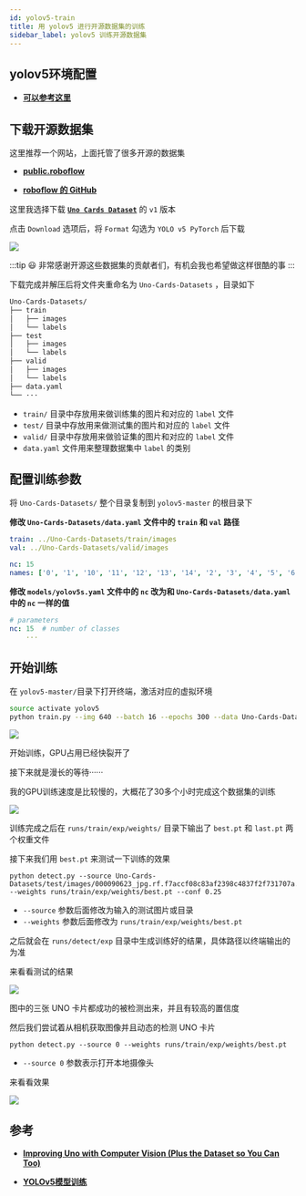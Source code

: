 ```yaml
---
id: yolov5-train
title: 用 yolov5 进行开源数据集的训练
sidebar_label: yolov5 训练开源数据集
---
```


## yolov5环境配置
- **[可以参考这里](https://sinnammanyo.cn/stack/cv/ml-dl/yolo/yolov5-start)**

## 下载开源数据集

这里推荐一个网站，上面托管了很多开源的数据集

- **[public.roboflow](https://public.roboflow.com/)**

- **[roboflow 的 GitHub](https://github.com/roboflow-ai)**


这里我选择下载 **[`Uno Cards Dataset`](https://public.roboflow.com/object-detection/uno-cards/1)** 的 `v1` 版本

点击 `Download` 选项后，将 `Format` 勾选为 `YOLO v5 PyTorch` 后下载

![](https://pictures-1304295136.cos.ap-guangzhou.myqcloud.com/screenshot/ubuntu/uno-cards-dataset-download.png)

:::tip 😃
非常感谢开源这些数据集的贡献者们，有机会我也希望做这样很酷的事
:::

下载完成并解压后将文件夹重命名为 `Uno-Cards-Datasets` ，目录如下

``` bash
Uno-Cards-Datasets/
├── train
│   ├── images
│   └── labels
├── test
│   ├── images
│   └── labels
├── valid
│   ├── images
│   └── labels
├── data.yaml
└── ···
```

- `train/` 目录中存放用来做训练集的图片和对应的 `label` 文件
- `test/` 目录中存放用来做测试集的图片和对应的 `label` 文件
- `valid/` 目录中存放用来做验证集的图片和对应的 `label` 文件
- `data.yaml` 文件用来整理数据集中 `label` 的类别


## 配置训练参数
将 `Uno-Cards-Datasets/` 整个目录复制到 `yolov5-master` 的根目录下

**修改 `Uno-Cards-Datasets/data.yaml` 文件中的 `train` 和 `val` 路径**

``` yaml title="data.yaml"
train: ../Uno-Cards-Datasets/train/images
val: ../Uno-Cards-Datasets/valid/images

nc: 15
names: ['0', '1', '10', '11', '12', '13', '14', '2', '3', '4', '5', '6', '7', '8', '9']
```

**修改 `models/yolov5s.yaml` 文件中的 `nc` 改为和 `Uno-Cards-Datasets/data.yaml` 中的 `nc` 一样的值**

``` yaml title="yolov5s.yaml"
# parameters
nc: 15  # number of classes
    ···
```

## 开始训练
在 `yolov5-master/`目录下打开终端，激活对应的虚拟环境

``` bash title="train yolov5s"
source activate yolov5
python train.py --img 640 --batch 16 --epochs 300 --data Uno-Cards-Datasets/data.yaml --cfg models/yolov5s.yaml --weights ''
```

![](https://pictures-1304295136.cos.ap-guangzhou.myqcloud.com/screenshot/ubuntu/yolov5-train-uno.png)

开始训练，GPU占用已经快裂开了

接下来就是漫长的等待······

我的GPU训练速度是比较慢的，大概花了30多个小时完成这个数据集的训练

![](https://pictures-1304295136.cos.ap-guangzhou.myqcloud.com/screenshot/ubuntu/yolov5-train-uno-finish.png)

训练完成之后在 `runs/train/exp/weights/` 目录下输出了 `best.pt` 和 `last.pt` 两个权重文件

接下来我们用 `best.pt` 来测试一下训练的效果

```
python detect.py --source Uno-Cards-Datasets/test/images/000090623_jpg.rf.f7accf08c83af2398c4837f2f731707a.jpg --weights runs/train/exp/weights/best.pt --conf 0.25
```

- `--source` 参数后面修改为输入的测试图片或目录
- `--weights` 参数后面修改为 `runs/train/exp/weights/best.pt `

之后就会在 `runs/detect/exp` 目录中生成训练好的结果，具体路径以终端输出的为准

来看看测试的结果

![](https://pictures-1304295136.cos.ap-guangzhou.myqcloud.com/screenshot/ubuntu/000090623_jpg.rf.f7accf08c83af2398c4837f2f731707a.jpg)

图中的三张 UNO 卡片都成功的被检测出来，并且有较高的置信度

然后我们尝试着从相机获取图像并且动态的检测 UNO 卡片

```
python detect.py --source 0 --weights runs/train/exp/weights/best.pt
```

- `--source 0` 参数表示打开本地摄像头

来看看效果

![](https://pictures-1304295136.cos.ap-guangzhou.myqcloud.com/screenshot/ubuntu/yolov5-UNO-camera.png)

## 参考
- **[Improving Uno with Computer Vision (Plus the Dataset so You Can Too)](https://blog.roboflow.com/improving-uno-with-computer-vision/)**

- **[YOLOv5模型训练](https://xugaoxiang.com/2020/07/02/yolov5-training/)**
